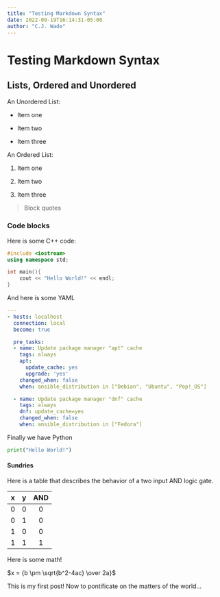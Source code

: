 ```yaml
---
title: "Testing Markdown Syntax"
date: 2022-09-19T16:14:31-05:00
author: "C.J. Wade"
---
```


# Testing Markdown Syntax

## Lists, Ordered and Unordered

An Unordered List:

* Item one

* Item two

* Item three

An Ordered List:

1. Item one

2. Item two

3. Item three

> Block quotes

### Code blocks

Here is some C++ code:

```c++
#include <iostream>
using namespace std;

int main(){
    cout << "Hello World!" << endl;
}
```

And here is some YAML

```yaml
---
- hosts: localhost
  connection: local
  become: true

  pre_tasks:
  - name: Update package manager "apt" cache
    tags: always
    apt: 
      update_cache: yes
      upgrade: 'yes'
    changed_when: false
    when: ansible_distribution in ["Debian", "Ubuntu", "Pop!_OS"]

  - name: Update package manager "dnf" cache
    tags: always
    dnf: update_cache=yes
    changed_when: false
    when: ansible_distribution in ["Fedora"]
```

Finally we have Python

```python
print("Hello World!")
```

#### Sundries

Here is a table that describes the behavior of a two input AND logic gate.

| x | y | AND |
| :--: | :--: | :--: |
| 0 | 0 | 0 |
| 0 | 1 | 0 |
| 1 | 0 | 0 |
| 1 | 1 | 1 |

Here is some math!

$x = {b \pm \sqrt{b^2-4ac} \over 2a}$

This is my first post! Now to pontificate on the matters of the world...
